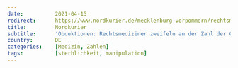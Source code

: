 ```yaml
---
date:          2021-04-15
redirect:      https://www.nordkurier.de/mecklenburg-vorpommern/rechtsmediziner-zweifeln-an-der-zahl-der-corona-toten-1543142804.html
title:         Nordkurier
subtitle:      'Obduktionen: Rechtsmediziner zweifeln an der Zahl der Corona-Toten'
country:       DE
categories:    [Medizin, Zahlen]
tags:          [sterblichkeit, manipulation]
---
```

